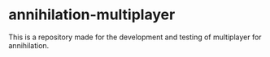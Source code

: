 # annihilation-multiplayer
This is a repository made for the development and testing of multiplayer for annihilation.
